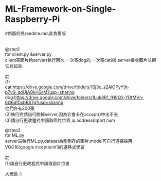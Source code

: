 # ML-Framework-on-Single-Raspberry-Pi
#新版的見readme.md,此為舊版 \
\
\
 @step1\
for client.py &server.py \
client寄圖片給server(執行兩次,一次寄dog的,一次寄cat的),server接收圖片並把它存起來

註:\
(1) \
cat:https://drive.google.com/drive/folders/1Sj3q_s2AlOPyY9t-p7vG_qdUjAOkHGrM?usp=sharing \
dog:https://drive.google.com/drive/folders/1Luk8R1_fH9Q3-YDtMVn-6G6dfDxbBS7g?usp=sharing \
他們各有200張\
(2)執行完請自行關掉server,因為它會卡在accept()中出不去 \
(3)請自行更改程式中讀取圖片位置,ip address和port num 
	
 @step2 \
for ML.py \
server端執行ML.py,dataset為剛剛存的圖片,model可自行選擇採用VGG16/google inceptionV3的遷移式學習

註:\
(1)請自行更改程式中讀取圖片位置

大概醬 :)

